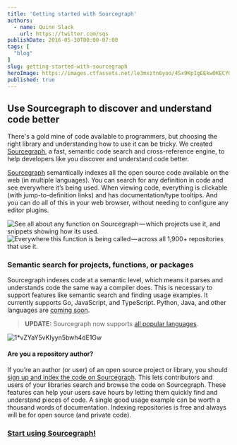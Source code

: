 ```yaml
---
title: 'Getting started with Sourcegraph'
authors:
  - name: Quinn Slack
    url: https://twitter.com/sqs
publishDate: 2016-05-30T00:00-07:00
tags: [
  "blog"
]
slug: getting-started-with-sourcegraph
heroImage: https://images.ctfassets.net/le3mxztn6yoo/4Sx9KpIgEEkwOKECYGCKCg/e25a20e341684445c79c904bb11f40cc/1_L7rutXCP6us7mRu_5tEzGg.png
published: true
---
```




## Use Sourcegraph to discover and understand code better

There's a gold mine of code available to programmers, but choosing the right library and understanding how to use it can be tricky. We created [Sourcegraph](https://sourcegraph.com), a fast, semantic code search and cross-reference engine, to help developers like you discover and understand code better.

[Sourcegraph](https://sourcegraph.com) semantically indexes all the open source code available on the web (in multiple languages). You can search for any definition in code and see everywhere it’s being used. When viewing code, everything is clickable (with jump-to-definition links) and has documentation/type tooltips. And you can do all of this in your web browser, without needing to configure any editor plugins.

![See all about any function on Sourcegraph — which projects use it, and snippets showing how its used.](//images.contentful.com/le3mxztn6yoo/4Sx9KpIgEEkwOKECYGCKCg/e25a20e341684445c79c904bb11f40cc/1_L7rutXCP6us7mRu_5tEzGg.png)
![Everywhere this function is being called — across all 1,900+ repositories that use it.](//images.contentful.com/le3mxztn6yoo/39FtPTme76wQKEGYuGUK4U/b3f5e6207577b048cb6d357cebdbf35d/1_Wm0BzQkox30h_azYvZhKEw.png)

### Semantic search for projects, functions, or packages

Sourcegraph indexes code at a semantic level, which means it parses and understands code the same way a compiler does. This is necessary to support features like semantic search and finding usage examples. It currently supports Go, JavaScript, and TypeScript. Python, Java, and other languages are [coming soon](https://sourcegraph.com/beta).

> **UPDATE:** Sourcegraph now supports [all popular languages](https://sourcegraph.com/extensions?query=category%3A%22Programming+languages%22).

![1*vZYaY5vKIyyn5bwh4dE1Gw](//images.contentful.com/le3mxztn6yoo/57PgJfXJj2kiGwIUoGy0As/cfc16d9cee87e58c26b582616ce052eb/1_vZYaY5vKIyyn5bwh4dE1Gw.png)

#### Are you a repository author?

If you’re an author (or user) of an open source project or library, you should [sign up and index the code on Sourcegraph](https://sourcegraph.com). This lets contributors and users of your libraries search and browse the code on Sourcegraph. These features can help your users save hours by letting them quickly find and understand pieces of code. A single good usage example can be worth a thousand words of documentation. Indexing repositories is free and always will be for open source (and private code).

### [Start using Sourcegraph!](https://sourcegraph.com)
